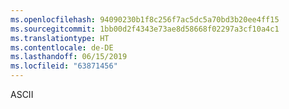 ```yaml
---
ms.openlocfilehash: 94090230b1f8c256f7ac5dc5a70bd3b20ee4ff15
ms.sourcegitcommit: 1bb00d2f4343e73ae8d58668f02297a3cf10a4c1
ms.translationtype: HT
ms.contentlocale: de-DE
ms.lasthandoff: 06/15/2019
ms.locfileid: "63871456"
---
```

ASCII